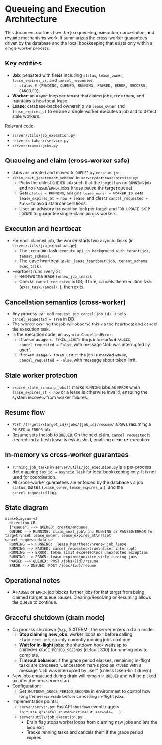 # Queueing and Execution Architecture

This document outlines how the job queueing, execution, cancellation, and resume mechanisms work. It summarizes the cross-worker guarantees driven by the database and the local bookkeeping that exists only within a single worker process.

## Key entities
- **Job**: persisted with fields including `status`, `lease_owner`, `lease_expires_at`, and `cancel_requested`.
  - `status ∈ {PENDING, QUEUED, RUNNING, PAUSED, ERROR, SUCCESS, CANCELED}`.
- **Worker**: an async loop per tenant that claims jobs, runs them, and maintains a heartbeat lease.
- **Lease**: database-backed ownership via `lease_owner` and `lease_expires_at` to ensure a single worker executes a job and to detect stale workers.

Relevant code:
- `server/utils/job_execution.py`
- `server/database/service.py`
- `server/routes/jobs.py`

## Queueing and claim (cross-worker safe)
- Jobs are created and moved to `QUEUED` by `enqueue_job`.
- `claim_next_job(tenant_schema)` in `server/database/service.py`:
  - Picks the oldest `QUEUED` job such that the target has no `RUNNING` job and no `PAUSED`/`ERROR` jobs (these pause the target queue).
  - Sets `status = RUNNING`, assigns `lease_owner = WORKER_ID`, sets `lease_expires_at = now + lease`, and clears `cancel_requested = False` to avoid stale cancellations.
  - Uses an advisory transaction lock per target and `FOR UPDATE SKIP LOCKED` to guarantee single-claim across workers.

## Execution and heartbeat
- For each claimed job, the worker starts two asyncio tasks (in `server/utils/job_execution.py`):
  - The execution task: `execute_api_in_background_with_tenant(job, tenant_schema)`.
  - The lease heartbeat task: `_lease_heartbeat(job, tenant_schema, exec_task)`.
- Heartbeat runs every 2s:
  - Renews the lease (`renew_job_lease`).
  - Checks `cancel_requested` in DB; if true, cancels the execution task (`exec_task.cancel()`), then exits.

## Cancellation semantics (cross-worker)
- Any process can call `request_job_cancel(job_id)` → sets `cancel_requested = True` in DB.
- The worker owning the job will observe this via the heartbeat and cancel the execution task.
- In the execution code, on `asyncio.CancelledError`:
  - If token usage `<= TOKEN_LIMIT`: the job is marked `PAUSED`, `cancel_requested = False`, with message "Job was interrupted by user".
  - If token usage `> TOKEN_LIMIT`: the job is marked `ERROR`, `cancel_requested = False`, with message about token limit.

## Stale worker protection
- `expire_stale_running_jobs()` marks `RUNNING` jobs as `ERROR` when `lease_expires_at < now` or a lease is otherwise invalid, ensuring the system recovers from worker failures.

## Resume flow
- `POST /targets/{target_id}/jobs/{job_id}/resume/` allows resuming a `PAUSED` or `ERROR` job.
- Resume sets the job to `QUEUED`. On the next claim, `cancel_requested` is cleared and a fresh lease is established, enabling clean re-execution.

## In-memory vs cross-worker guarantees
- `running_job_tasks` in `server/utils/job_execution.py` is a per-process dict mapping `job_id → asyncio.Task` for local bookkeeping only. It is not used for coordination.
- All cross-worker guarantees are enforced by the database via job `status`, leases (`lease_owner`, `lease_expires_at`), and the `cancel_requested` flag.

## State diagram
```mermaid
stateDiagram-v2
  direction LR
  ["queue"] --> QUEUED: create/enqueue
  QUEUED --> RUNNING: claim_next_job\n(no RUNNING or PAUSED/ERROR for target)\nset lease_owner, lease_expires_at\nreset cancel_requested=false
  RUNNING --> RUNNING: _lease_heartbeat\nrenew_job_lease
  RUNNING --> PAUSED: cancel_requested=true\n(user interrupt)
  RUNNING --> ERROR: token limit exceeded\nor unexpected exception
  RUNNING --> ERROR: lease expired\nexpire_stale_running_jobs
  PAUSED --> QUEUED: POST /jobs/{id}/resume
  ERROR --> QUEUED: POST /jobs/{id}/resume
```

## Operational notes
- A `PAUSED` or `ERROR` job blocks further jobs for that target from being claimed (target queue pause). Clearing/Resolving or Resuming allows the queue to continue.

## Graceful shutdown (drain mode)
- On process shutdown (e.g., SIGTERM), the server enters a drain mode:
  - **Stop claiming new jobs**: worker loops exit before calling `claim_next_job`, so only currently running jobs continue.
  - **Wait for in-flight jobs**: the shutdown hook waits up to `SHUTDOWN_GRACE_PERIOD_SECONDS` (default 300) for running jobs to complete.
  - **Timeout behavior**: if the grace period elapses, remaining in-flight tasks are cancelled. Cancellation marks jobs as `PAUSED` with a message "Job was interrupted by user" (unless token-limit driven).
- New jobs enqueued during drain will remain in `QUEUED` and will be picked up after the next server start.
- Configuration:
  - Set `SHUTDOWN_GRACE_PERIOD_SECONDS` in environment to control how long the server waits before cancelling in-flight jobs.
- Implementation points:
  - `server/server.py`: FastAPI `shutdown` event triggers `initiate_graceful_shutdown(timeout_seconds=...)`.
  - `server/utils/job_execution.py`:
    - Drain flag stops worker loops from claiming new jobs and lets the loop exit.
    - Tracks running tasks and cancels them if the grace period expires.
